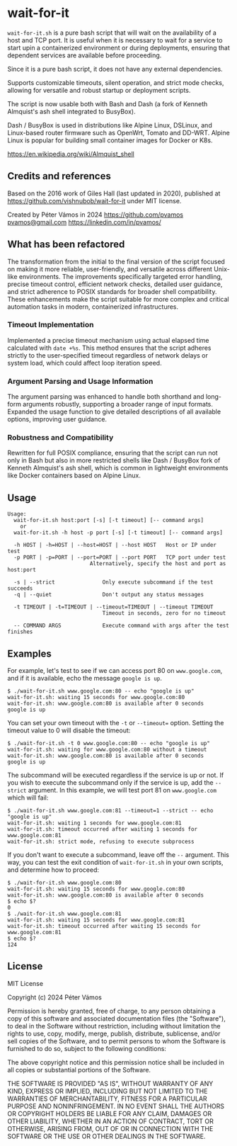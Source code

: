 # wait-for-it

`wait-for-it.sh` is a pure bash script that will wait on the availability of a
 host and TCP port. It is useful when it is necessary to wait for a service
 to start upin a containerized environment or during deployments,
 ensuring that dependent services are available before proceeding.

Since it is a pure bash script, it does not have any external dependencies.

Supports customizable timeouts, silent operation, and strict mode checks,
 allowing for versatile and robust startup or deployment scripts.

The script is now usable both with Bash and Dash
 (a fork of Kenneth Almquist's ash shell integrated to BusyBox).

Dash / BusyBox is used in distributions like Alpine Linux, DSLinux,
 and Linux-based router firmware such as OpenWrt, Tomato and DD-WRT.
Alpine Linux is popular for building small container images for Docker or K8s.

https://en.wikipedia.org/wiki/Almquist_shell

## Credits and references

Based on the 2016 work of Giles Hall (last updated in 2020),
 published at https://github.com/vishnubob/wait-for-it under MIT license.

 Created by Péter Vámos in 2024
  https://github.com/pvamos
  pvamos@gmail.com
  https://linkedin.com/in/pvamos/


## What has been refactored

The transformation from the initial to the final version of the script focused on making it more reliable, user-friendly, and versatile across different Unix-like environments. The improvements specifically targeted error handling, precise timeout control, efficient network checks, detailed user guidance, and strict adherence to POSIX standards for broader shell compatibility. These enhancements make the script suitable for more complex and critical automation tasks in modern, containerized infrastructures.

### Timeout Implementation

Implemented a precise timeout mechanism using actual elapsed time calculated with `date +%s`. This method ensures that the script adheres strictly to the user-specified timeout regardless of network delays or system load, which could affect loop iteration speed.

### Argument Parsing and Usage Information

The argument parsing was enhanced to handle both shorthand and long-form arguments robustly, supporting a broader range of input formats. Expanded the usage function to give detailed descriptions of all available options, improving user guidance.

### Robustness and Compatibility

Rewritten for full POSIX compliance, ensuring that the script can run not only in Bash but also in more restricted shells like Dash / BusyBox fork of Kenneth Almquist's ash shell, which is common in lightweight environments like Docker containers based on Alpine Linux.


## Usage

```text
Usage:
  wait-for-it.sh host:port [-s] [-t timeout] [-- command args]
    or
  wait-for-it.sh -h host -p port [-s] [-t timeout] [-- command args]

  -h HOST | -h=HOST | --host=HOST | --host HOST   Host or IP under test
  -p PORT | -p=PORT | --port=PORT | --port PORT   TCP port under test
                          Alternatively, specify the host and port as host:port

  -s | --strict               Only execute subcommand if the test succeeds
  -q | --quiet                Don't output any status messages

  -t TIMEOUT | -t=TIMEOUT | --timeout=TIMEOUT | --timeout TIMEOUT
                              Timeout in seconds, zero for no timeout

  -- COMMAND ARGS             Execute command with args after the test finishes
```


## Examples

For example, let's test to see if we can access port 80 on `www.google.com`,
and if it is available, echo the message `google is up`.

```text
$ ./wait-for-it.sh www.google.com:80 -- echo "google is up"
wait-for-it.sh: waiting 15 seconds for www.google.com:80
wait-for-it.sh: www.google.com:80 is available after 0 seconds
google is up
```

You can set your own timeout with the `-t` or `--timeout=` option.  Setting
the timeout value to 0 will disable the timeout:

```text
$ ./wait-for-it.sh -t 0 www.google.com:80 -- echo "google is up"
wait-for-it.sh: waiting for www.google.com:80 without a timeout
wait-for-it.sh: www.google.com:80 is available after 0 seconds
google is up
```

The subcommand will be executed regardless if the service is up or not.  If you
wish to execute the subcommand only if the service is up, add the `--strict`
argument. In this example, we will test port 81 on `www.google.com` which will
fail:

```text
$ ./wait-for-it.sh www.google.com:81 --timeout=1 --strict -- echo "google is up"
wait-for-it.sh: waiting 1 seconds for www.google.com:81
wait-for-it.sh: timeout occurred after waiting 1 seconds for www.google.com:81
wait-for-it.sh: strict mode, refusing to execute subprocess
```

If you don't want to execute a subcommand, leave off the `--` argument.  This
way, you can test the exit condition of `wait-for-it.sh` in your own scripts,
and determine how to proceed:

```text
$ ./wait-for-it.sh www.google.com:80
wait-for-it.sh: waiting 15 seconds for www.google.com:80
wait-for-it.sh: www.google.com:80 is available after 0 seconds
$ echo $?
0
$ ./wait-for-it.sh www.google.com:81
wait-for-it.sh: waiting 15 seconds for www.google.com:81
wait-for-it.sh: timeout occurred after waiting 15 seconds for www.google.com:81
$ echo $?
124
```


## License

MIT License

Copyright (c) 2024 Péter Vámos

Permission is hereby granted, free of charge, to any person obtaining a copy
of this software and associated documentation files (the "Software"), to deal
in the Software without restriction, including without limitation the rights
to use, copy, modify, merge, publish, distribute, sublicense, and/or sell
copies of the Software, and to permit persons to whom the Software is
furnished to do so, subject to the following conditions:

The above copyright notice and this permission notice shall be included in all
copies or substantial portions of the Software.

THE SOFTWARE IS PROVIDED "AS IS", WITHOUT WARRANTY OF ANY KIND, EXPRESS OR
IMPLIED, INCLUDING BUT NOT LIMITED TO THE WARRANTIES OF MERCHANTABILITY,
FITNESS FOR A PARTICULAR PURPOSE AND NONINFRINGEMENT. IN NO EVENT SHALL THE
AUTHORS OR COPYRIGHT HOLDERS BE LIABLE FOR ANY CLAIM, DAMAGES OR OTHER
LIABILITY, WHETHER IN AN ACTION OF CONTRACT, TORT OR OTHERWISE, ARISING FROM,
OUT OF OR IN CONNECTION WITH THE SOFTWARE OR THE USE OR OTHER DEALINGS IN THE
SOFTWARE.